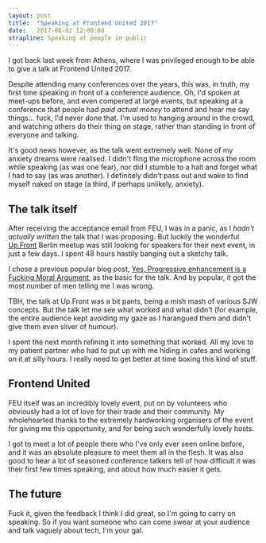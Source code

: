 ```yaml
---
layout: post
title:  "Speaking at Frontend United 2017"
date:   2017-06-02 12:00:00
strapline: Speaking at people in public
---
```


I got back last week from Athens, where I was privileged enough to be able to give a talk at Frontend United 2017.

Despite attending many conferences over the years, this was, in truth, my first time speaking in front of a conference audience. Oh, I'd spoken at meet-ups before, and even compered at large events, but speaking at a conference that people had _paid actual money_ to attend and hear me say things... fuck, I'd never done that. I'm used to hanging around in the crowd, and watching others do their thing on stage, rather than standing in front of everyone and talking.

It's good news however, as the talk went extremely well. None of my anxiety dreams were realised. I didn't fling the microphone across the room while speaking (as was one fear), nor did I stumble to a halt and forget what I had to say (as was another). I definitely didn't pass out and wake to find myself naked on stage (a third, if perhaps unlikely, anxiety).

## The talk itself

After receiving the acceptance email from FEU, I was in a panic, as I _hadn't actually written_ the talk that I was proposing.  But luckily the wonderful [Up.Front](http://up.front.ug/) Berlin meetup was still looking for speakers for their next event, in just a few days. I spent 48 hours hastily banging out a sketchy talk.

I chose a previous popular blog post, [Yes, Progressive enhancement is a Fucking Moral Argument](/blog/progressive-enhancement), as the basic for the talk. And by popular, it got the most number of men telling me I was wrong.  

TBH, the talk at Up.Front was a bit pants, being a mish mash of various SJW concepts. But the talk let me see what worked and what didn't (for example, the entire audience kept avoiding my gaze as I harangued them and didn't give them even sliver of humour).

I spent the next month refining it into something that worked. All my love to my patient partner who had to put up with me hiding in cafes and working on it at silly hours. I really need to get better at time boxing this kind of stuff.

## Frontend United

FEU itself was an incredibly lovely event, put on by volunteers who obviously had a lot of love for their trade and their community. My wholehearted thanks to the extremely hardworking organisers of the event for giving me this opportunity, and for being such wonderfully lovely hosts.

I got to meet a lot of people there who I've only ever seen online before, and it was an absolute pleasure to meet them all in the flesh. It was also good to hear a lot of seasoned conference talkers tell of how difficult it was their first few times speaking, and about how much easier it gets.

## The future

Fuck it, given the feedback I think I did great, so I'm going to carry on speaking. So if you want someone who can come swear at your audience and talk vaguely about tech, I'm your gal.
